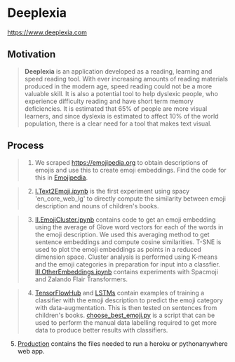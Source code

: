 # Deeplexia

https://www.deeplexia.com

## Motivation

> **Deeplexia** is an application developed as a reading, learning and speed reading tool. With ever increasing amounts of reading materials produced in the modern age, speed reading could not be a more valuable skill. It is also a potential tool to help dyslexic people, who experience difficulty reading and have short term memory deficiencies. It is estimated that 65% of people are more visual learners, and since dyslexia is estimated to affect 10% of the world population, there is a clear need for a tool that makes text visual.

## Process

> 1. We scraped https://emojipedia.org to obtain descriptions of emojis and use this to create emoji embeddings. Find the code for this in [Emojipedia](Emojipedia).

> 2. [I.Text2Emoji.ipynb](Embeddings/I.Text2Emoji.ipynb) is the first experiment using spacy 'en_core_web_lg' to directly compute the similarity between emoji description and nouns of children's books.

> 3. [II.EmojiCluster.ipynb](Embeddings/II.EmojiCluster.ipynb) contains code to get an emoji embedding using the average of Glove word vectors for each of the words in the emoji description. We used this averaging method to get sentence embeddings and compute cosine similarities. T-SNE is used to plot the emoji embeddings as points in a reduced dimension space. Cluster analysis is performed using K-means and the emoji categories in preparation for input into a classfier. [III.OtherEmbeddings.ipynb](Embeddings/III.OtherEmbeddings.ipynb) contains experiments with Spacmoji and Zalando Flair Transformers.

> 4. [TensorFlowHub](Embeddings/TensorFlowHub) and [LSTMs](Embeddings/LSTMs) contain examples of training a classifier with the emoji description to predict the emoji category with data-augmentation. This is then tested on sentences from children's books. [choose_best_emoji.py](Embeddings/choose_best_emoji.py) is a script that can be used to perform the manual data labelling required to get more data to produce better results with classifiers.

5. [Production](Production) contains the files needed to run a heroku or pythonanywhere web app.
